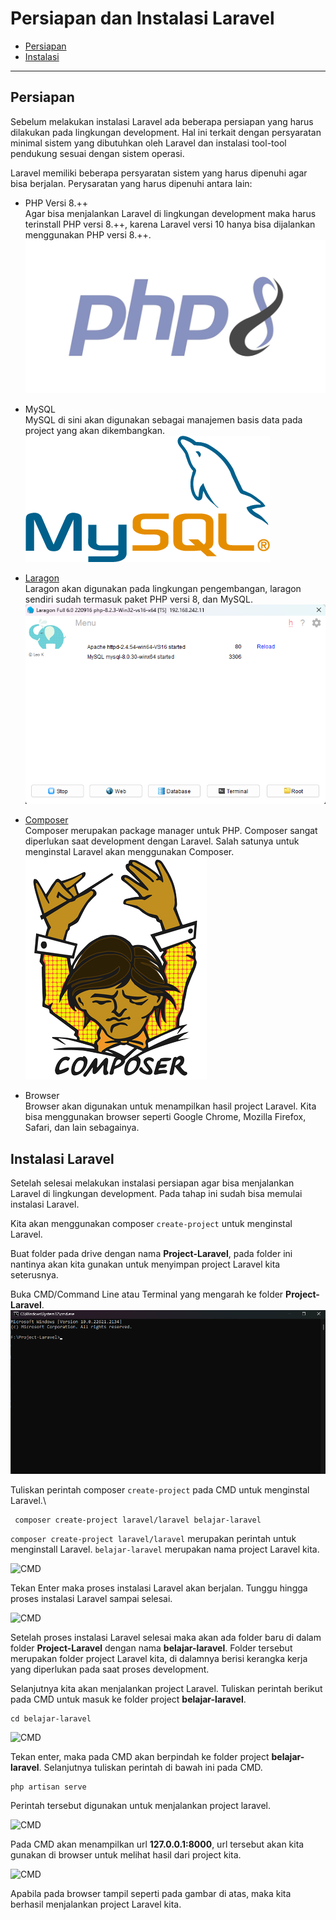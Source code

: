 # Persiapan dan Instalasi Laravel

* [Persiapan](#persiapan)
* [Instalasi](#instalasi-laravel)

---

## Persiapan
Sebelum melakukan instalasi Laravel ada beberapa persiapan yang harus dilakukan pada lingkungan development. Hal ini terkait dengan persyaratan minimal sistem yang dibutuhkan oleh Laravel dan instalasi tool-tool pendukung sesuai dengan sistem operasi.

Laravel memiliki beberapa persyaratan sistem yang harus dipenuhi agar bisa berjalan. Perysaratan yang harus dipenuhi antara lain:

* PHP Versi 8.++\
  Agar bisa menjalankan Laravel di lingkungan development maka harus terinstall PHP versi 8.++, karena Laravel versi 10 hanya bisa dijalankan menggunakan PHP versi 8.++.\
  ![PHP](../../assets/part-1/php-8.jpg)

* MySQL\
  MySQL di sini akan digunakan sebagai manajemen basis data pada project yang akan dikembangkan.\
  ![MySQL](../../assets/part-1/MySQL.png)

* [Laragon](https://laragon.org/download/index.html) \
  Laragon akan digunakan pada lingkungan pengembangan, laragon sendiri sudah termasuk paket PHP versi 8, dan MySQL.\
  ![Laragon](../../assets/part-1/laragon.png)

* [Composer](https://getcomposer.org/) \
  Composer merupakan package manager untuk PHP. Composer sangat diperlukan saat development dengan Laravel. Salah satunya untuk menginstal Laravel akan menggunakan Composer.\
  ![Composer](../../assets/part-1/logo-composer-transparent5.png)

* Browser\
  Browser akan digunakan untuk menampilkan hasil project Laravel. Kita bisa menggunakan browser seperti Google Chrome, Mozilla Firefox, Safari, dan lain sebagainya.

## Instalasi Laravel

Setelah selesai melakukan instalasi persiapan agar bisa menjalankan Laravel di lingkungan development. Pada tahap ini sudah bisa memulai instalasi Laravel.

Kita akan menggunakan composer ```create-project``` untuk menginstal Laravel.

Buat folder pada drive dengan nama **Project-Laravel**, pada folder ini nantinya akan kita gunakan untuk menyimpan project Laravel kita seterusnya.

Buka CMD/Command Line atau Terminal yang mengarah ke folder  **Project-Laravel**.\
![CMD](../../assets/part-1/cmd.png)

Tuliskan perintah composer ```create-project``` pada CMD untuk menginstal Laravel.\

```
 composer create-project laravel/laravel belajar-laravel
```

```composer create-project laravel/laravel``` merupakan perintah untuk menginstall Laravel. ```belajar-laravel``` merupakan nama project Laravel kita.

![CMD](../../assets/part-1/cmd-2.png)

Tekan Enter maka proses instalasi Laravel akan berjalan. Tunggu hingga proses instalasi Laravel sampai selesai.

![CMD](../../assets/part-1/cmd-3.png)

Setelah proses instalasi Laravel selesai maka akan ada folder baru di dalam folder **Project-Laravel** dengan nama **belajar-laravel**. Folder tersebut merupakan folder project Laravel kita, di dalamnya berisi kerangka kerja yang diperlukan pada saat proses development.

Selanjutnya kita akan menjalankan project Laravel. Tuliskan perintah berikut pada CMD untuk masuk ke folder project **belajar-laravel**.

```
cd belajar-laravel
```

![CMD](../../assets/part-1/cmd-4.png)

Tekan enter, maka pada CMD akan berpindah ke folder project **belajar-laravel**. Selanjutnya tuliskan perintah di bawah ini pada CMD.

```
php artisan serve
```

Perintah tersebut digunakan untuk menjalankan project laravel. 

![CMD](../../assets/part-1/cmd-5.png)

Pada CMD akan menampilkan url **127.0.0.1:8000**, url tersebut akan kita gunakan di browser untuk melihat hasil dari project kita.

![CMD](../../assets/part-1/browser-1.png)

Apabila pada browser tampil seperti pada gambar di atas, maka kita berhasil menjalankan project Laravel kita.